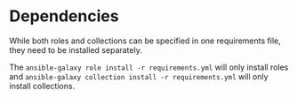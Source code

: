 # Dependencies
While both roles and collections can be specified in one requirements file, they need to be installed separately.


The `ansible-galaxy role install -r requirements.yml` will only install roles and `ansible-galaxy collection install -r requirements.yml` will only install collections.
